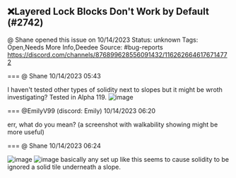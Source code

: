 ## ❌Layered Lock Blocks Don't Work by Default (#2742)
@ Shane opened this issue on 10/14/2023
Status: unknown
Tags: Open,Needs More Info,Deedee
Source: #bug-reports https://discord.com/channels/876899628556091432/1162626646176714772


=== @ Shane 10/14/2023 05:43

I haven't tested other types of solidity next to slopes but it might be wroth investigating? Tested in Alpha 119.
![image](https://cdn.discordapp.com/attachments/1162626646176714772/1162626646424170516/zc_screen00043.png?ex=65ebf6f1&is=65d981f1&hm=b1ff21a7d8dcde2b5295a27bcbcfce81baa4f9a135bdcb95ca13091f32959ce1&)

=== @EmilyV99 (discord: Emily) 10/14/2023 06:20

err, what do you mean?
(a screenshot with walkability showing might be more useful)

=== @ Shane 10/14/2023 06:24


![image](https://cdn.discordapp.com/attachments/1162626646176714772/1162637107328716800/image.png?ex=65ec00af&is=65d98baf&hm=5207342679a6044d7fb9e0f067a0492638767a102343d00d65dfb0fdaba72946&)
![image](https://cdn.discordapp.com/attachments/1162626646176714772/1162637107957874830/image.png?ex=65ec00af&is=65d98baf&hm=e8112fdd72a4424fefc50ed5b496f3c8ed2ff00fca95a078e8dbce728c39abb0&)
basically any set up like this seems to cause solidity to be ignored
a solid tile underneath a slope.
